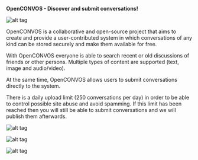 <B>OpenCONVOS - Discover and submit conversations!</b>

![alt tag](https://raw.githubusercontent.com/Softdonkey/openconvos/master/main.png)

OpenCONVOS is a collaborative and open-source project that aims to create and provide a user-contributed system in which conversations of any kind can be stored securely and make them available for free. 

With OpenCONVOS everyone is able to search recent or old discussions of friends or other persons. Multiple types of content are supported (text, image and audio/video). 

At the same time, OpenCONVOS allows users to submit conversations directly to the system. 

There is a daily upload limit (250 conversations per day) in order to be able to control possible site abuse and avoid spamming.
If this limit has been reached then you will still be able to submit conversations and we will publish them afterwards. 

![alt tag](https://raw.githubusercontent.com/Softdonkey/openconvos/master/assets/conversation.png)

![alt tag](https://raw.githubusercontent.com/Softdonkey/openconvos/master/assets/upload.png)

![alt tag](https://raw.githubusercontent.com/Softdonkey/openconvos/master/assets/example.png)
